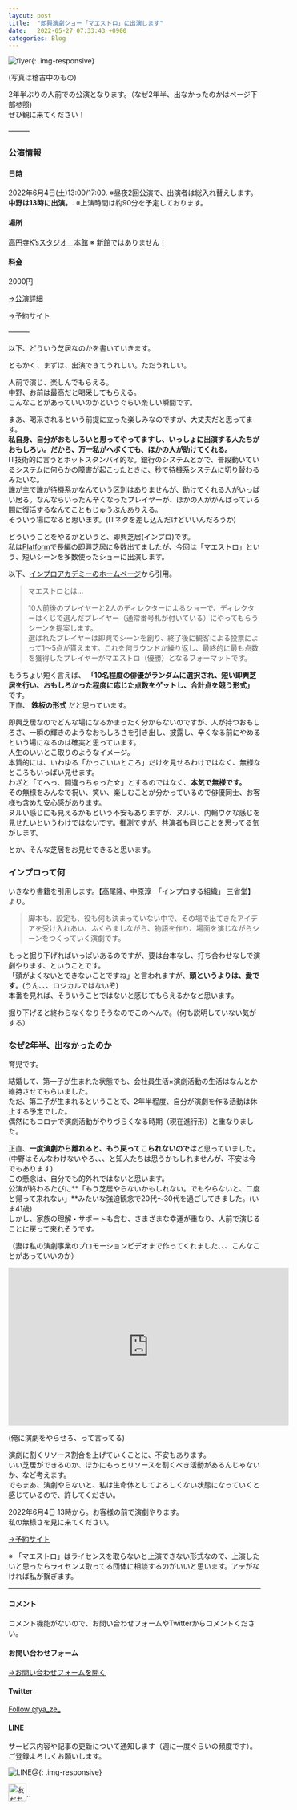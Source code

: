 ```yaml
---
layout: post
title:  "即興演劇ショー「マエストロ」に出演します"
date:   2022-05-27 07:33:43 +0900
categories: Blog
---
```




![flyer]({{site.baseurl}}/img/20220527_01.jpeg){: .img-responsive}

(写真は稽古中のもの)

2年半ぶりの人前での公演となります。（なぜ2年半、出なかったのかはページ下部参照)  
ぜひ観に来てください！

———

### 公演情報

#### 日時  

2022年6月4日(土)13:00/17:00. 
※昼夜2回公演で、出演者は総入れ替えします。 **中野は13時に出演。**. 
※上演時間は約90分を予定しております。

#### 場所

[高円寺K’sスタジオ　本館](https://koenjiksstudio.wixsite.com/mysite/blank)
※ 新館ではありません！

#### 料金

2000円

[→公演詳細](https://improacademy.jp/blog/3340/)

[→予約サイト](https://improacademymaestro.peatix.com/)


———

以下、どういう芝居なのかを書いていきます。


ともかく、まずは、出演できてうれしい。ただうれしい。

人前で演じ、楽しんでもらえる。  
中野、お前は最高だと喝采してもらえる。  
こんなことがあっていいのかというぐらい楽しい瞬間です。

まあ、喝采されるという前提に立った楽しみなのですが、大丈夫だと思ってます。  
**私自身、自分がおもしろいと思ってやってますし、いっしょに出演する人たちがおもしろい。だから、万一私がヘボくても、ほかの人が助けてくれる。**  
IT技術的に言うとホットスタンバイ的な。銀行のシステムとかで、普段動いているシステムに何らかの障害が起こったときに、秒で待機系システムに切り替わるみたいな。  
誰が主で誰が待機系かなんていう区別はありませんが、助けてくれる人がいっぱい居る。なんならいったん辛くなったプレイヤーが、ほかの人ががんばっている間に復活するなんてこともじゅうぶんありえる。  
そういう場になると思います。(ITネタを差し込んだけどいいんだろうか)

どういうことをやるかというと、即興芝居(インプロ)です。  
私は[Platform](http://plafo.info/)で長編の即興芝居に多数出てましたが、今回は「マエストロ」という、短いシーンを多数使ったショーに出演します。

以下、[インプロアカデミーのホームページ](https://improacademy.jp/blog/3340/)から引用。

> マエストロとは…  
>   
> 10人前後のプレイヤーと2人のディレクターによるショーで、ディレクターはくじで選んだプレイヤー（通常番号札が付いている）にやってもらうシーンを提案します。    
> 選ばれたプレイヤーは即興でシーンを創り、終了後に観客による投票によって1〜5点が貰えます。これを何ラウンドか繰り返し、最終的に最も点数を獲得したプレイヤーがマエストロ（優勝）となるフォーマットです。    
  
もうちょい短く言えば、 **「10名程度の俳優がランダムに選択され、短い即興芝居を行い、おもしろかった程度に応じた点数をゲットし、合計点を競う形式」** です。  
正直、 **鉄板の形式** だと思っています。  

即興芝居なのでどんな場になるかまったく分からないのですが、人が持つおもしろさ、一瞬の輝きのようなおもしろさを引き出し、披露し、辛くなる前にやめるという場になるのは確実と思っています。  
人生のいいとこ取りのようなイメージ。  
本質的には、いわゆる「かっこいいところ」だけを見せるわけではなく、無様なところもいっぱい見せます。  
わざと「てへっ、間違っちゃった☆」とするのではなく、**本気で無様です。**  
その無様をみんなで祝い、笑い、楽しむことが分かっているので俳優同士、お客様も含めた安心感があります。  
ヌルい感じにも見えるかもという不安もありますが、ヌルい、内輪ウケな感じを見せたいというわけではないです。推測ですが、共演者も同じことを思ってる気がします。  
  
とか、そんな芝居をお見せできると思います。  


### インプロって何

いきなり書籍を引用します。【高尾隆、中原淳　「インプロする組織」 三省堂】 より。  

> 脚本も、設定も、役も何も決まっていない中で、その場で出てきたアイデアを受け入れあい、ふくらましながら、物語を作り、場面を演じながらシーンをつくっていく演劇です。  

もっと掘り下げればいっぱいあるのですが、要は台本なし、打ち合わせなしで演劇やります、ということです。  
「頭がよくないとできないことですね」と言われますが、**頭というよりは、愛です**。(うん、、、ロジカルではないぞ)  
本番を見れば、そういうことではないと感じてもらえるかなと思います。  
  
掘り下げると終わらなくなりそうなのでこのへんで。（何も説明していない気がする）  


### なぜ2年半、出なかったのか
  
育児です。  
  
結婚して、第一子が生まれた状態でも、会社員生活×演劇活動の生活はなんとか維持させてもらいました。  
ただ、第二子が生まれるということで、2年半程度、自分が演劇を作る活動は休止する予定でした。  
偶然にもコロナで演劇活動がやりづらくなる時期（現在進行形）と重なりました。  
  
正直、**一度演劇から離れると、もう戻ってこられないのでは**と思っていました。(中野はそんなわけないやろ、、、と知人たちは思うかもしれませんが、不安は今でもあります)  
この懸念は、自分でも的外れではないと思います。  
公演が終わるたびに**「もう芝居やらないかもしれない。でもやらないと、二度と帰って来れない」**みたいな強迫観念で20代～30代を過ごしてきました。(いま41歳)  
しかし、家族の理解・サポートも含む、さまざまな幸運が重なり、人前で演じることに戻って来れそうです。  
  
（妻は私の演劇事業のプロモーションビデオまで作ってくれました、、、こんなことがあっていいのか）  
  
<iframe width="560" height="315" src="https://www.youtube.com/embed/SvG-C5Y3uoA" title="YouTube video player" frameborder="0" allow="accelerometer; autoplay; clipboard-write; encrypted-media; gyroscope; picture-in-picture" allowfullscreen></iframe>


(俺に演劇をやらせろ、って言ってる)

演劇に割くリソース割合を上げていくことに、不安もあります。  
いい芝居ができるのか、ほかにもっとリソースを割くべき活動があるんじゃないか、など考えます。  
でもまあ、演劇やらないと、私は生命体としてよろしくない状態になっていくと感じているので、許してください。  

2022年6月4日 13時から。お客様の前で演劇やります。  
私の無様さを見に来てください。  
  
[→予約サイト](https://improacademymaestro.peatix.com/)

※ 「マエストロ」はライセンスを取らないと上演できない形式なので、上演したいと思ったらライセンス取ってる団体に相談するのがいいと思います。アテがなければ私が繋ぎます。



---
#### コメント
コメント機能がないので、お問い合わせフォームやTwitterからコメントください。

#### お問い合わせフォーム
[→お問い合わせフォームを開く]({{site.baseurl}}/docs/contact/)

#### Twitter

<a href="https://twitter.com/ya_ze_?ref_src=twsrc%5Etfw" class="twitter-follow-button" data-show-count="false">Follow @ya_ze_</a><script async src="https://platform.twitter.com/widgets.js" charset="utf-8"></script>


#### LINE

サービス内容や記事の更新について通知します（週に一度ぐらいの頻度です）。
ご登録よろしくお願いします。

![LINE@]({{site.baseurl}}/img/lineat.png){: .img-responsive}

<a href="https://line.me/R/ti/p/%40tqt3140x"><img height="36" border="0" alt="友だち追加" src="https://scdn.line-apps.com/n/line_add_friends/btn/ja.png"></a>``